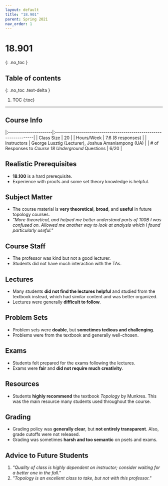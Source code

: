 ```yaml
---
layout: default
title: "18.901"
parent: Spring 2021
nav_order: 1
---
```


# 18.901
{: .no_toc }

## Table of contents
{: .no_toc .text-delta }

1. TOC
{:toc}

---

## Course Info

|:----------------------|:-------------------------------------------------------------------|
| Class Size | 20 |
| Hours/Week | 7.6 (8 responses) |
| Instructors | George Lusztig (Lecturer), Joshua Amaniampong (UA) |
| # of Responses to _Course 18 Underground_ Questions | 6/20 |

## Realistic Prerequisites

- **18.100** is a hard prerequisite.
- Experience with proofs and some set theory knowledge is helpful.

## Subject Matter

- The course material is **very theoretical**, **broad**, and **useful** in future topology courses.
- _"More theoretical, and helped me better understand parts of 100B I was confused on. Allowed me another way to look at analysis which I found particularly useful."_

## Course Staff

- The professor was kind but not a good lecturer.
- Students did not have much interaction with the TAs.

## Lectures

- Many students **did not find the lectures helpful** and studied from the textbook instead, which had similar content and was better organized.
- Lectures were generally **difficult to follow**.

## Problem Sets

- Problem sets were **doable**, but **sometimes tedious and challenging**.
- Problems were from the textbook and generally well-chosen.

## Exams

- Students felt prepared for the exams following the lectures.
- Exams were **fair** and **did not require much creativity**.

## Resources

- Students **highly recommend** the textbook _Topology_ by Munkres. This was the main resource many students used throughout the course.

## Grading

- Grading policy was **generally clear**, but **not entirely transparent**. Also, grade cutoffs were not released.
- Grading was sometimes **harsh and too semantic** on psets and exams.

## Advice to Future Students

1.  _"Quality of class is highly dependent on instructor; consider waiting for a better one in the fall."_
2.  _"Topology is an excellent class to take, but not with this professor."_
<!--

## Syllabus

Click [**here**](/assets/files/901_Syllabus_Spring2021.pdf) for a PDF of this course's syllabus. -->
